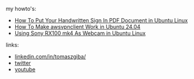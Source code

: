 my howto's:
- [How To Put Your Handwritten Sign In PDF Document in Ubuntu Linux](/how-to-sign-pdfs-with-handwritten-sign-in-ubuntu-linux.html)
- [How To Make awsvpnclient Work in Ubuntu 24.04](https://gist.github.com/tomaszgiba/4b0c04a6b4b0048e6a582b19133014b7)
- [Using Sony RX100 mk4 As Webcam in Ubuntu Linux](/using-sony-rx100mk4-as-webcam.html)

links:
- [linkedin.com/in/tomaszgiba/](linkedin.com/in/tomaszgiba/)
- [twitter](https://x.com/tomaszgiba)
- [youtube](www.youtube.com/@tomaszgiba)
